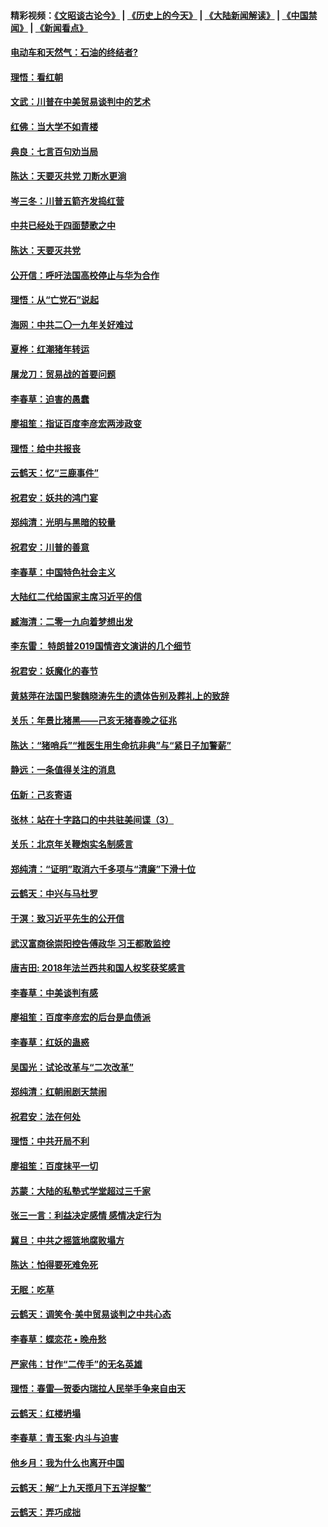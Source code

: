 #### 精彩视频：[《文昭谈古论今》](http://95.179.137.68/wenzhao) | [《历史上的今天》](http://95.179.137.68/today-in-history) | [《大陆新闻解读》](http://95.179.137.68/ntdtv-comedy) | [《中国禁闻》](http://95.179.137.68/ntdtv-news) | [《新闻看点》](http://95.179.137.68/news-insight) 

 #### [电动车和天然气：石油的终结者?](../pages/nsc993/n11047401.md?t=02161237) 

#### [理悟：看红朝](../pages/nsc993/n11047368.md?t=02161237) 

#### [文武：川普在中美贸易谈判中的艺术](../pages/nsc993/n11047216.md?t=02161237) 

#### [红佛：当大学不如青楼](../pages/nsc993/n11046910.md?t=02161237) 

#### [典良：七言百句劝当局](../pages/nsc993/n11046467.md?t=02161237) 

#### [陈达：天要灭共党 刀断水更淌](../pages/nsc993/n11045758.md?t=02161237) 

#### [岑三冬：川普五箭齐发捣红营](../pages/nsc993/n11045729.md?t=02161237) 

#### [中共已经处于四面楚歌之中](../pages/nsc993/n11044959.md?t=02161237) 

#### [陈达：天要灭共党](../pages/nsc993/n11043924.md?t=02161237) 

#### [公开信：呼吁法国高校停止与华为合作](../pages/nsc993/n11042967.md?t=02161237) 

#### [理悟：从“亡党石”说起](../pages/nsc993/n11042524.md?t=02161237) 

#### [海网：中共二〇一九年关好难过](../pages/nsc993/n11041415.md?t=02161237) 

#### [夏桦：红潮猪年转运](../pages/nsc993/n11041337.md?t=02161237) 

#### [屠龙刀：贸易战的首要问题](../pages/nsc993/n11040283.md?t=02161237) 

#### [李春草：迫害的愚蠢](../pages/nsc993/n11036601.md?t=02161237) 

#### [廖祖笙：指证百度李彦宏两涉政变](../pages/nsc993/n11036579.md?t=02161237) 

#### [理悟：给中共报丧](../pages/nsc993/n11036501.md?t=02161237) 

#### [云鹤天：忆“三鹿事件”](../pages/nsc993/n11036466.md?t=02161237) 

#### [祝君安：妖共的鸿门宴](../pages/nsc993/n11035387.md?t=02161237) 

#### [郑纯清：光明与黑暗的较量](../pages/nsc993/n11035337.md?t=02161237) 

#### [祝君安：川普的善意](../pages/nsc993/n11032077.md?t=02161237) 

#### [李春草：中国特色社会主义](../pages/nsc993/n11032132.md?t=02161237) 

#### [大陆红二代给国家主席习近平的信](../pages/nsc993/n11031995.md?t=02161237) 

#### [臧海清：二零一九向着梦想出发](../pages/nsc993/n11031959.md?t=02161237) 

#### [李东雷： 特朗普2019国情咨文演讲的几个细节](../pages/nsc993/n11031943.md?t=02161237) 

#### [祝君安：妖魔化的春节](../pages/nsc993/n11031747.md?t=02161237) 

#### [黄慈萍在法国巴黎魏晓涛先生的遗体告别及葬礼上的致辞](../pages/nsc993/n11031419.md?t=02161237) 

#### [关乐：年景比猪黑——己亥无猪春晚之征兆](../pages/nsc993/n11031494.md?t=02161237) 

#### [陈达：“猪哨兵”“推医生用生命抗非典”与“紧日子加警薪”](../pages/nsc993/n11027746.md?t=02161237) 

#### [静远：一条值得关注的消息](../pages/nsc993/n11024470.md?t=02161237) 

#### [伍新：己亥寄语](../pages/nsc993/n11024543.md?t=02161237) 

#### [张林：站在十字路口的中共驻美间谍（3）](../pages/nsc993/n11023043.md?t=02161237) 

#### [关乐：北京年关鞭炮实名制感言](../pages/nsc993/n11022630.md?t=02161237) 

#### [郑纯清：“证明”取消六千多项与“清廉”下滑十位](../pages/nsc993/n11022638.md?t=02161237) 

#### [云鹤天：中兴与马杜罗](../pages/nsc993/n11022620.md?t=02161237) 

#### [于溟：致习近平先生的公开信](../pages/nsc993/n11022593.md?t=02161237) 

#### [武汉富商徐崇阳控告傅政华 习王都敢监控](../pages/nsc993/n11022212.md?t=02161237) 

#### [唐吉田: 2018年法兰西共和国人权奖获奖感言](../pages/nsc993/n11021537.md?t=02161237) 

#### [李春草：中美谈判有感](../pages/nsc993/n11019776.md?t=02161237) 

#### [廖祖笙：百度李彦宏的后台是血债派](../pages/nsc993/n11019767.md?t=02161237) 

#### [李春草：红妖的蛊惑](../pages/nsc993/n11017095.md?t=02161237) 

#### [吴国光：试论改革与“二次改革”](../pages/nsc993/n11017055.md?t=02161237) 

#### [郑纯清：红朝闹剧天禁闹](../pages/nsc993/n11017030.md?t=02161237) 

#### [祝君安：法在何处](../pages/nsc993/n11017021.md?t=02161237) 

#### [理悟：中共开局不利](../pages/nsc993/n11016938.md?t=02161237) 

#### [廖祖笙：百度抹平一切](../pages/nsc993/n11014925.md?t=02161237) 

#### [苏蒙：大陆的私塾式学堂超过三千家](../pages/nsc993/n11014334.md?t=02161237) 

#### [张三一言：利益决定感情 感情决定行为](../pages/nsc993/n11012463.md?t=02161237) 

#### [冀旦：中共之摇篮地腐败塌方](../pages/nsc993/n11009533.md?t=02161237) 

#### [陈达：怕得要死难免死](../pages/nsc993/n11009520.md?t=02161237) 

#### [无眠：吃草](../pages/nsc993/n11007940.md?t=02161237) 

#### [云鹤天：调笑令‧美中贸易谈判之中共心态](../pages/nsc993/n11007670.md?t=02161237) 

#### [李春草：蝶恋花  •  晚舟愁](../pages/nsc993/n11006605.md?t=02161237) 

#### [严家伟：甘作“二传手”的无名英雄](../pages/nsc993/n11005340.md?t=02161237) 

#### [理悟：春雷—贺委内瑞拉人民举手争来自由天](../pages/nsc993/n11005334.md?t=02161237) 

#### [云鹤天：红楼坍塌](../pages/nsc993/n11005318.md?t=02161237) 

#### [李春草：青玉案·内斗与迫害](../pages/nsc993/n11005306.md?t=02161237) 

#### [他乡月：我为什么也离开中国](../pages/nsc993/n11003553.md?t=02161237) 

#### [云鹤天：解“上九天揽月下五洋捉鳖”](../pages/nsc993/n11000750.md?t=02161237) 

#### [云鹤天：弄巧成拙](../pages/nsc993/n11000722.md?t=02161237) 

